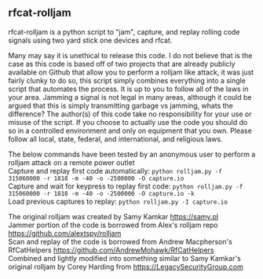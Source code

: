 rfcat-rolljam
-------------
rfcat-rolljam is a python script to "jam", capture, and replay rolling code signals using two yard stick one devices and rfcat.  
  
Many may say it is unethical to release this code. I do not believe that is the case as this code is based off of two projects 
that are already publicly available on Github that allow you to perform a rolljam like attack, it was just fairly clunky to do so, 
this script simply combines everything into a single script that automates the process. It is up to you to follow all of the laws in your area. 
Jamming a signal is not legal in many areas, although it could be argued that this is simply transmitting garbage vs jamming, whats the difference? 
The author(s) of this code take no responsibility for your use or misuse of the script. If you choose to actually use the code you should do so in 
a controlled environment and only on equipment that you own. Please follow all local, state, federal, and international, and religious laws.  
  
The below commands have been tested by an anonymous user to perform a rolljam attack on a remote power outlet  
Capture and replay first code automatically: `python rolljam.py -f 315060000 -r 1818 -m -40 -o -2500000 -O capture.io`  
Capture and wait for keypress to replay first code: `python rolljam.py -f 315060000 -r 1818 -m -40 -o -2500000 -O capture.io -k`  
Load previous captures to replay: `python rolljam.py -I capture.io`  
  
The original rolljam was created by Samy Kamkar https://samy.pl  
Jammer portion of the code is borrowed from Alex's rolljam repo https://github.com/alextspy/rolljam  
Scan and replay of the code is borrowed from Andrew Macpherson's RfCatHelpers https://github.com/AndrewMohawk/RfCatHelpers  
Combined and lightly modified into something similar to Samy Kamkar's original rolljam by Corey Harding from https://LegacySecurityGroup.com  